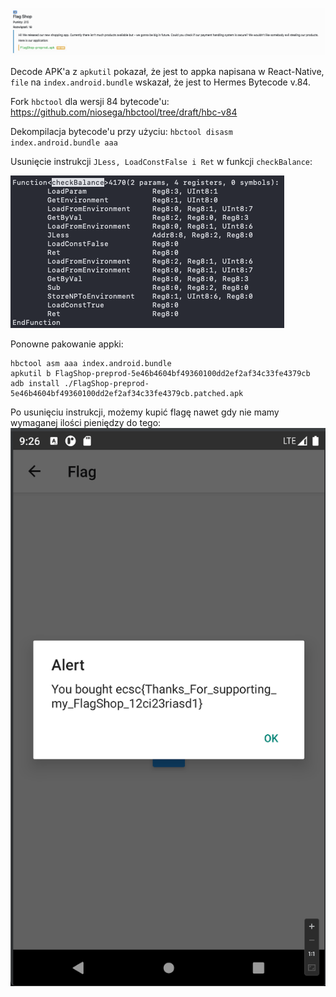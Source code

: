 ![](../images/Pasted%20image%2020220717211501.png)

Decode APK'a z `apkutil` pokazał, że jest to appka napisana w React-Native, `file` na `index.android.bundle` wskazał, że jest to Hermes Bytecode v.84.

Fork `hbctool` dla wersji 84 bytecode'u: https://github.com/niosega/hbctool/tree/draft/hbc-v84

Dekompilacja bytecode'u przy użyciu: `hbctool disasm index.android.bundle aaa`

Usunięcie instrukcji `JLess, LoadConstFalse i Ret` w funkcji `checkBalance`:

![](../images/Pasted%20image%2020220717212333.png)

Ponowne pakowanie appki:
```
hbctool asm aaa index.android.bundle
apkutil b FlagShop-preprod-5e46b4604bf49360100dd2ef2af34c33fe4379cb
adb install ./FlagShop-preprod-5e46b4604bf49360100dd2ef2af34c33fe4379cb.patched.apk
```

Po usunięciu instrukcji, możemy kupić flagę nawet gdy nie mamy wymaganej ilości pieniędzy do tego:![](../images/Pasted%20image%2020220717212654.png)